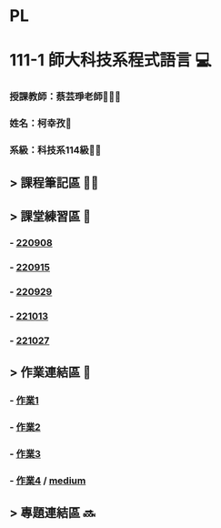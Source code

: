 # PL

#  111-1 師大科技系程式語言 💻


### 授課教師：蔡芸琤老師👩🏻‍💻

### 姓名：柯幸孜🌼

### 系級：科技系114級:lion:🏫




## > 課程筆記區 ✍🏻
## > 課堂練習區 :book:
###  - [220908](https://github.com/Hsing-Tzu/PL/tree/main/%E8%AA%B2%E5%A0%82%E7%B7%B4%E7%BF%92%E5%8D%80/0908)
###  - [220915](https://github.com/Hsing-Tzu/PL/tree/main/%E8%AA%B2%E5%A0%82%E7%B7%B4%E7%BF%92%E5%8D%80/0915)
###  - [220929](https://github.com/Hsing-Tzu/PL/tree/main/%E8%AA%B2%E5%A0%82%E7%B7%B4%E7%BF%92%E5%8D%80/0929)
###  - [221013](https://github.com/Hsing-Tzu/PL/tree/main/%E8%AA%B2%E5%A0%82%E7%B7%B4%E7%BF%92%E5%8D%80/1013)
###  - [221027](https://github.com/Hsing-Tzu/PL/tree/main/%E8%AA%B2%E5%A0%82%E7%B7%B4%E7%BF%92%E5%8D%80/1027)

## > 作業連結區 :pencil:
###  - [作業1](https://github.com/Hsing-Tzu/PL/tree/main/%E4%BD%9C%E6%A5%AD%E9%80%A3%E7%B5%90%E5%8D%80/%E4%BD%9C%E6%A5%AD1)
###  - [作業2](https://github.com/Hsing-Tzu/PL/tree/main/%E4%BD%9C%E6%A5%AD%E9%80%A3%E7%B5%90%E5%8D%80/%E4%BD%9C%E6%A5%AD2)
###  - [作業3](https://github.com/Hsing-Tzu/PL/tree/main/%E4%BD%9C%E6%A5%AD%E9%80%A3%E7%B5%90%E5%8D%80/%E4%BD%9C%E6%A5%AD3)
###  - [作業4](https://github.com/Hsing-Tzu/PL/tree/main/%E4%BD%9C%E6%A5%AD%E9%80%A3%E7%B5%90%E5%8D%80/%E4%BD%9C%E6%A5%AD4) / [medium](https://medium.com/@daisyko1234/%E4%BC%91%E9%96%92%E8%BE%B2%E5%A0%B4%E5%A4%A7%E6%AF%94%E6%8B%9A-%E7%99%BE%E5%AE%B6%E7%88%AD%E9%B3%B4%E9%B9%BF%E6%AD%BB%E8%AA%B0%E6%89%8B-c47bc1577256)


## > 專題連結區 🔜

